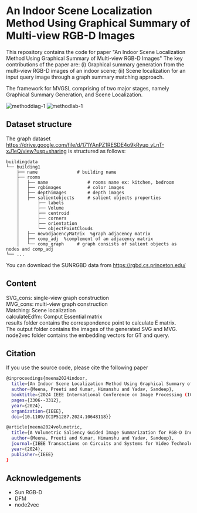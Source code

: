 # An Indoor Scene Localization Method Using Graphical Summary of Multi-view RGB-D Images
This repository contains the code for paper "An Indoor Scene Localization Method Using Graphical Summary of Multi-view RGB-D Images"
The key contributions of the paper are: 
(i) Graphical summary generation from the multi-view RGB-D images of an indoor scene; (ii) Scene localization for an input query image through a graph summary matching approach. 

The framework for MVGSL comprising of two major stages, namely Graphical Summary Generation, and Scene Localization. 

![methoddiag-1](https://github.com/preeti-me/MVGSL/assets/80210264/c1ad2ad9-b25a-423b-a491-c3495fb06edb)
![methodlab-1](https://github.com/preeti-me/MVGSL/assets/80210264/e6ac61ff-d142-4458-b259-f43997f4287d)



## Dataset structure
The graph dataset https://drive.google.com/file/d/171YAnPZ1RESDE4o9kRyup_yLnT-xJ1eQ/view?usp=sharing is structured as follows:

```shell
buildingdata
└── building1
    ├── name               # building name
    ├── rooms         
    │   ├── name               # rooms name ex: kitchen, bedroom
    │   ├── rgbimages          # color images
    │   ├── depthimages        # depth images
    │   ├── salientobjects     # salient objects properties
    │       ├── labels     
    │       ├── Volume
    │       ├── centroid
    │       ├── corners    
    │       ├── orientation  
    │       └── objectPointClouds 
    │   ├── newadjacencyMatrix  %graph adjacency matrix
    │   ├── comp_adj  %complement of an adjacency matrix
    │   └── comp_graph     # graph consists of salient objects as nodes and comp_adj
└── ...
```
You can download the SUNRGBD data from https://rgbd.cs.princeton.edu/
   
## Content
SVG_cons: single-view graph construction\
MVG_cons: multi-view graph construction\
Matching: Scene localization\
calculateEdfm: Comput Essential matrix\
results folder contains the correspondence point to calculate E matrix.\
The output folder contains the images of the generated SVG and MVG.\
node2vec folder contains the embedding vectors for GT and query.


## Citation
If you use the source code, please cite the following paper

```bash
@inproceedings{meena2024indoor,
  title={An Indoor Scene Localization Method Using Graphical Summary of Multi-View RGB-D Images},
  author={Meena, Preeti and Kumar, Himanshu and Yadav, Sandeep},
  booktitle={2024 IEEE International Conference on Image Processing (ICIP)},
  pages={3306--3312},
  year={2024},
  organization={IEEE},
  doi={10.1109/ICIP51287.2024.10648118}}

@article{meena2024volumetric,
  title={A Volumetric Saliency Guided Image Summarization for RGB-D Indoor Scene Classification},
  author={Meena, Preeti and Kumar, Himanshu and Yadav, Sandeep},
  journal={IEEE Transactions on Circuits and Systems for Video Technology},
  year={2024},
  publisher={IEEE}
}

```

## Acknowledgements

- Sun RGB-D
- DFM
- node2vec
